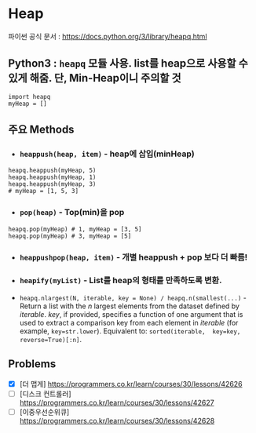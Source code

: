# Heap
파이썬 공식 문서 : https://docs.python.org/3/library/heapq.html
## Python3 : ```heapq``` 모듈 사용. list를 heap으로 사용할 수 있게 해줌.      단, Min-Heap이니 주의할 것

```python3
import heapq
myHeap = []
```   

## 주요 Methods

* ### ```heappush(heap, item)``` - heap에 삽입(minHeap)
```python3
heapq.heappush(myHeap, 5)
heapq.heappush(myHeap, 1)
heapq.heappush(myHeap, 3)
# myHeap = [1, 5, 3]
```
* ### ```pop(heap)``` - Top(min)을 pop
```python3
heapq.pop(myHeap) # 1, myHeap = [3, 5]
heapq.pop(myHeap) # 3, myHeap = [5]
```

* ### ```heappushpop(heap, item)``` - 개별 heappush + pop 보다 더 빠름!

* ### ```heapify(myList)``` - List를 heap의 형태를 만족하도록 변환.


* ```heapq.nlargest(N, iterable, key = None) / heapq.n(smallest(...)``` - Return a list with the _n_ largest elements from the dataset defined by _iterable_. _key_, if provided, specifies a function of one argument that is used to extract a comparison key from each element in _iterable_ (for example, `key=str.lower`). Equivalent to: `sorted(iterable,  key=key,  reverse=True)[:n]`.



## Problems
- [x] [더 맵게] https://programmers.co.kr/learn/courses/30/lessons/42626
- [ ] [디스크 컨트롤러] https://programmers.co.kr/learn/courses/30/lessons/42627
- [ ] [이중우선순위큐] https://programmers.co.kr/learn/courses/30/lessons/42628
